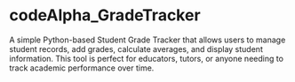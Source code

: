 # codeAlpha_GradeTracker
A simple Python-based Student Grade Tracker that allows users to manage student records, add grades, calculate averages, and display student information. This tool is perfect for educators, tutors, or anyone needing to track academic performance over time.
